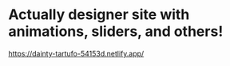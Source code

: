 # Actually designer site with animations, sliders, and others!
https://dainty-tartufo-54153d.netlify.app/
